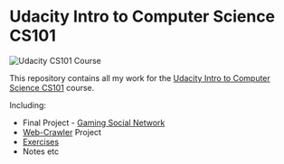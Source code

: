 # Udacity Intro to Computer Science CS101 
![Udacity CS101 Course](https://img.shields.io/badge/Udacity-CS101%20Course-02b3e4.svg)

This repository contains all my work for the [Udacity Intro to Computer Science CS101](https://www.udacity.com/course/intro-to-computer-science--cs101) course.

Including:
* Final Project - [Gaming Social Network](https://github.com/SteadBytes/udacity-intro-to-cs/tree/master/final-project-social-network)
* [Web-Crawler](https://github.com/SteadBytes/udacity-intro-to-cs/tree/master/web-crawler) Project
* [Exercises](https://github.com/SteadBytes/udacity-intro-to-cs/tree/master/exercises)
* Notes etc